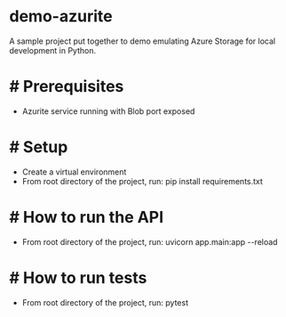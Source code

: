 # demo-azurite

A sample project put together to demo emulating Azure Storage for local development in Python.

# # Prerequisites
- Azurite service running with Blob port exposed

# # Setup
- Create a virtual environment
- From root directory of the project, run: pip install requirements.txt

# # How to run the API
- From root directory of the project, run: uvicorn app.main:app --reload

# # How to run tests
- From root directory of the project, run: pytest